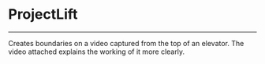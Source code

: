 # ProjectLift

---

Creates boundaries on a video captured from the top of an elevator. The video attached explains the working of it more clearly.
